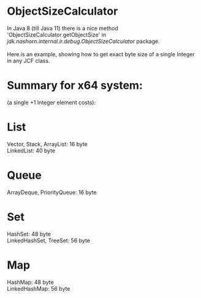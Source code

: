 # ObjectSizeCalculator
In Java 8 (till Java 11) there is a nice method 'ObjectSizeCalculator.getObjectSize' in _jdk.nashorn.internal.ir.debug.ObjectSizeCalculator_ package.<br>
<br>
Here is an example, showing how to get exact byte size of a single Integer in any JCF class.

# Summary for x64 system:
(a single +1 Integer element costs):

# List
Vector, Stack, ArrayList: 16 byte<br>
LinkedList: 40 byte<br>

# Queue
ArrayDeque, PriorityQueue: 16 byte<br>
 
# Set
HashSet: 48 byte<br>
LinkedHashSet, TreeSet: 56 byte<br>

# Map
HashMap: 48 byte<br>
LinkedHashMap: 56 byte<br>
